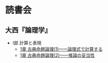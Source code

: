 # 読書会

## 大西『論理学』

- I部 計算と表現
  - [1章 古典命題論理(1)——論理式で計算する](<I部 計算と表現-1>)
  - [1章 古典命題論理(2)——推論の妥当性](<I部 計算と表現-2>)
